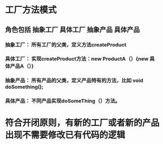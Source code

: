 # 工厂方法模式
## 角色包括 抽象工厂 具体工厂 抽象产品 具体产品
### 抽象工厂： 所有工厂的父类，定义方法createProduct
### 具体工厂： 实现createProduct方法：new ProductA（）{new 具体产品A（）}
### 抽象产品： 所有产品的父类，定义产品特有的方法，比如 void doSomething();
### 具体产品： 不同产品实现doSomeThing（）方法。

# 符合开闭原则，有新的工厂或者新的产品出现不需要修改已有代码的逻辑
